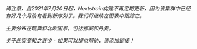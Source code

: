 _请注意，自2021年7月20日起，Nextstrain构建不再定期更新，因为该集群中已经有好几个月没有看到新序列了。我们将继续在图表中跟踪它。_

<Var name="20B/S:1122L"/>主要分布在瑞典和北欧国家，包括挪威和丹麦。

_关于此突变知之甚少 - 如果可以提供帮助，请添加链接！_
